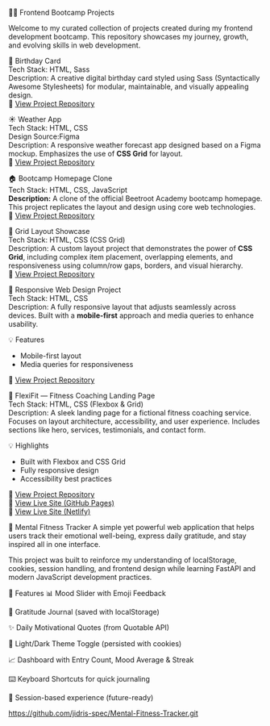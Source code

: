  🧑‍💻 Frontend Bootcamp Projects

Welcome to my curated collection of projects created during my frontend development bootcamp. This repository showcases my journey, growth, and evolving skills in web development.


 🎉 Birthday Card  
Tech Stack: HTML, Sass  
Description: A creative digital birthday card styled using Sass (Syntactically Awesome Stylesheets) for modular, maintainable, and visually appealing design.  
🔗 [View Project Repository](https://github.com/jidris-spec/birthday-card.git)


☀️ Weather App  
Tech Stack: HTML, CSS  
Design Source:Figma  
Description: A responsive weather forecast app designed based on a Figma mockup. Emphasizes the use of **CSS Grid** for layout.  
🔗 [View Project Repository](https://github.com/jidris-spec/jidris-spec-Figma-Grid.scss.git)


 🏠 Bootcamp Homepage Clone  
Tech Stack: HTML, CSS, JavaScript  
**Description:** A clone of the official Beetroot Academy bootcamp homepage. This project replicates the layout and design using core web technologies.  
🔗 [View Project Repository](https://github.com/jidris-spec/Bootcamp-homepage.git)



 🧱 Grid Layout Showcase  
Tech Stack: HTML, CSS (CSS Grid)  
Description: A custom layout project that demonstrates the power of **CSS Grid**, including complex item placement, overlapping elements, and responsiveness using column/row gaps, borders, and visual hierarchy.  
🔗 [View Project Repository](https://github.com/jidris-spec/-Grid-Layout-Showcase.git)



 📱 Responsive Web Design Project  
Tech Stack: HTML, CSS  
Description: A fully responsive layout that adjusts seamlessly across devices. Built with a **mobile-first** approach and media queries to enhance usability.  

💡 Features 
- Mobile-first layout  
- Media queries for responsiveness  

🔗 [View Project Repository](https://github.com/jidris-spec/Responsive-Web-Design.git)


 🎯 FlexiFit — Fitness Coaching Landing Page  
Tech Stack: HTML, CSS (Flexbox & Grid)  
Description: A sleek landing page for a fictional fitness coaching service. Focuses on layout architecture, accessibility, and user experience. Includes sections like hero, services, testimonials, and contact form.

💡 Highlights  
- Built with Flexbox and CSS Grid  
- Fully responsive design  
- Accessibility best practices  

🔗 [View Project Repository](https://github.com/jidris-spec/Landing-page.git)  
🔗 [View Live Site (GitHub Pages)](https://jidris-spec.github.io/Landing-page/)  
🔗 [View Live Site (Netlify)](https://startling-bienenstitch-e62c26.netlify.app/)

🧠 Mental Fitness Tracker
A simple yet powerful web application that helps users track their emotional well-being, express daily gratitude, and stay inspired all in one interface.

This project was built to reinforce my understanding of localStorage, cookies, session handling, and frontend design while learning FastAPI and modern JavaScript development practices.

🌟 Features
📊 Mood Slider with Emoji Feedback

🙏 Gratitude Journal (saved with localStorage)

✨ Daily Motivational Quotes (from Quotable API)

🌙 Light/Dark Theme Toggle (persisted with cookies)

📈 Dashboard with Entry Count, Mood Average & Streak

⌨️ Keyboard Shortcuts for quick journaling

🔐 Session-based experience (future-ready)

https://github.com/jidris-spec/Mental-Fitness-Tracker.git
